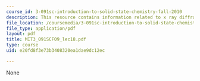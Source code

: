 ```yaml
---
course_id: 3-091sc-introduction-to-solid-state-chemistry-fall-2010
description: This resource contains information related to x ray diffraction techniques.
file_location: /coursemedia/3-091sc-introduction-to-solid-state-chemistry-fall-2010/e20fd8f3e73b3408320ea1dae9dc12ec_MIT3_091SCF09_lec18.pdf
file_type: application/pdf
layout: pdf
title: MIT3_091SCF09_lec18.pdf
type: course
uid: e20fd8f3e73b3408320ea1dae9dc12ec

---
```

None